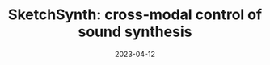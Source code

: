 ---
type: "Paper"
title: "SketchSynth: cross-modal control of sound synthesis"
authors: ["Sebastian L\xf6bbers","Louise Thorpe", "Gy\xf6rgy Fazekas"]
date: "2023-04-12"
in: "Proceedings of 12th International Conference on Computational Intelligence in Music, Sound, Art and Design (EvoMUSART)"
link: "https://link.springer.com/conference/evomusart"
asset: "SketchSynth_cross-modal_control_of_sound_synthesis.pdf"
---